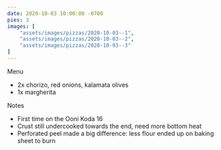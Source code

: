 ```yaml
---
date: 2020-10-03 10:00:00 -0700
pies: 3
images: [
    "assets/images/pizzas/2020-10-03--1",
    "assets/images/pizzas/2020-10-03--2",
    "assets/images/pizzas/2020-10-03--3"
]
---
```

Menu
- 2x chorizo, red onions, kalamata olives
- 1x margherita

Notes
- First time on the Ooni Koda 16
- Crust still undercooked towards the end, need more bottom heat
- Perforated peel made a big difference: less flour ended up on baking sheet to burn